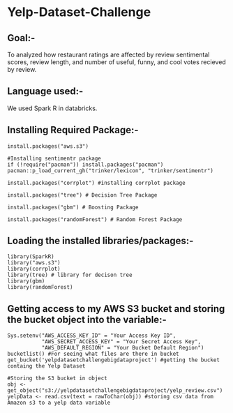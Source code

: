 # Yelp-Dataset-Challenge

## Goal:-
To analyzed how restaurant ratings are affected by review sentimental scores, review length, and number of useful, funny, and cool votes recieved by review.

## Language used:-
We used Spark R in databricks.

## Installing Required Package:-

```
install.packages("aws.s3")

#Installing sentimentr package
if (!require("pacman")) install.packages("pacman")
pacman::p_load_current_gh("trinker/lexicon", "trinker/sentimentr")

install.packages("corrplot") #installing corrplot package

install.packages("tree") # Decision Tree Package

install.packages("gbm") # Boosting Package

install.packages("randomForest") # Random Forest Package

```

## Loading the installed libraries/packages:-

```
library(SparkR)
library("aws.s3")
library(corrplot)
library(tree) # library for decison tree
library(gbm)
library(randomForest)
```

## Getting access to my AWS S3 bucket and storing the bucket object into the variable:-
```
Sys.setenv("AWS_ACCESS_KEY_ID" = "Your Access Key ID",
           "AWS_SECRET_ACCESS_KEY" = "Your Secret Access Key",
           "AWS_DEFAULT_REGION" = "Your Bucket Default Region")
bucketlist() #For seeing what files are there in bucket
get_bucket('yelpdatasetchallengebigdataproject') #getting the bucket containg the Yelp Dataset

#Storing the S3 bucket in object
obj <- get_object("s3://yelpdatasetchallengebigdataproject/yelp_review.csv")
yelpData <- read.csv(text = rawToChar(obj)) #storing csv data from Amazon s3 to a yelp data variable
```
